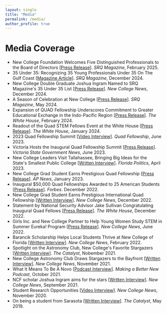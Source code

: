 ```yaml
---
layout: single
title: "Media"
permalink: /media/
author_profile: true
---
```


Media Coverage
======

* New College Foundation Welcomes Five Distinguished Professionals to the Board of Directors [[Press Release](https://www.srqmagazine.com/srq-daily/2025-02-26/26227_New-College-Foundation-Welcomes-Five-Distinguished-Professionals-to-Board-of-Directors)]. *SRQ Magazine*, February 2025.
* 35 Under 35: Recognizing 35 Young Professionals Under 35 On The Gulf Coast [[Magazine Article](https://www.srqmagazine.com/articles/2110/35-Under-35)]. *SRQ Magazine*, December 2024.
* New College Double Graduate Joshua Ingram Named to SRQ Magazine's 35 Under 35 List [[Press Release](https://www.ncf.edu/news/new-college-double-graduate-joshua-ingram-named-to-srq-magazines-35-under-35-list/)]. *New College News*, December 2024.
* A Season of Celebration at New College [[Press Release](https://www.srqmagazine.com/srq-daily/2024-05-11/24261_A-Season-of-Celebration-at-New-College)]. *SRQ Magazine*, May 2024.
* Expansion of QUAD Fellowship Underscores Commitment to Greater Educational Exchange in the Indo-Pacific Region [[Press Release](https://www.quadfellowship.org/press-releases/expansion-of-quad-fellowship-underscores-commitment-to-greater-educational-exchange-in-the-indo-pacific-region)]. *The White House*, February 2024.
* Readout of the Quad STEM Fellows Event at the White House [[Press Release](https://www.whitehouse.gov/briefing-room/statements-releases/2024/01/30/readout-of-the-quad-stem-fellows-event-at-the-white-house/)]. *The White House*, January 2024.
* 2023 Quad Fellowship Summit [[Video Interview](https://apnews.com/article/education-sarasota-australia-india-japan-38d812b273f5e67e9fd5bfc8b83a5819)]. *Quad Fellowship*, June 2023.
* Victoria Hosts the Inaugural Quad Fellowship Summit [[Press Release](https://djsir.vic.gov.au/about-us/news/victoria-hosts-the-inaugural-quad-fellowship-summit)]. *Victoria State Government News*, June 2023.
* New College Leaders Visit Tallahassee, Bringing Big Ideas for the State's Smallest Public College [[Written Interview](https://floridapolitics.com/archives/604634-new-college-leaders-visit-tallahassee-bringing-big-ideas-for-the-states-smallest-public-college/)]. *Florida Politics*, April 2023.
* New College Grad Student Earns Prestigious Quad Fellowship [[Press Release](https://apnews.com/article/education-sarasota-australia-india-japan-38d812b273f5e67e9fd5bfc8b83a5819)]. *AP News*, January 2023.
* Inaugural $50,000 Quad Fellowships Awarded to 25 American Students [[Press Release](https://www.forbes.com/sites/michaeltnietzel/2022/12/27/inaugural-50000-quad-fellowships-awarded-to-25-american-students/?sh=44bf1005a360)]. *Forbes*. December 2022.
* New College Grad Student Earns Prestigious International Quad Fellowship [[Written Interview](https://www.ncf.edu/news/new-college-grad-student-earns-prestigious-national-quad-fellowship/)]. *New College News*, December 2022.
* Statement by National Security Advisor Jake Sullivan Congratulating Inaugural Quad Fellows [[Press Release](https://www.whitehouse.gov/briefing-room/statements-releases/2022/12/09/statement-by-national-security-advisor-jake-sullivan-congratulating-inaugural-quad-fellows/)]. *The White House*, December 2022.
* Girls Inc. and New College Partner to Help Young Women Study STEM in Summer Eureka! Program [[Press Release](https://www.ncf.edu/news/girls-inc-and-new-college-partner-to-help-young-women-study-stem-in-summer-eureka-program/)]. *New College News*, June 2022.
* Barancik Scholarship Helps Local Students Thrive at New College of Florida [[Written Interview](https://www.ncf.edu/news/barancik-scholarship-helps-local-students-thrive-at-new-college-of-florida/)]. *New College News*, February 2022.
* Spotlight on the Astronomy Club, New College's Favorite Stargazers [[Written Interview](https://ncfcatalyst.com/spotlight-on-the-astronomy-club-new-colleges-favorite-stargazers/)]. *The Catalyst*, Nobember 2021.
* New College Astronomy Club Draws Stargazers to the Bayfront [[Written Interview](https://www.ncf.edu/news/news/new-college-astronomy-club-draws-stargazers-to-the-bayfront/)]. *New College News*, November 2021.
* What It Means To Be A Novo [[Podcast Interview](https://newcollegeofflorida.podbean.com/e/what-it-means-to-be-a-novo/)]. *Making a Better New Podcast*, October 2021.
* NCF scholar Joshua Ingram aims for the stars [[Written Interview](https://www.ncf.edu/news/news/ncf-scholar-joshua-ingram-aims-for-the-stars/)]. *New College News*, September 2021.
* Student Research Opportunities [[Video Interview](https://www.youtube.com/watch?v=tr-oB4blNTk&t=1s)]. *New College News*, November 2020.
* On being a student from Sarasota [[Written Interview](https://ncfcatalyst.com/on-being-a-student-from-sarasota/)]. *The Catalyst*, May 2019.